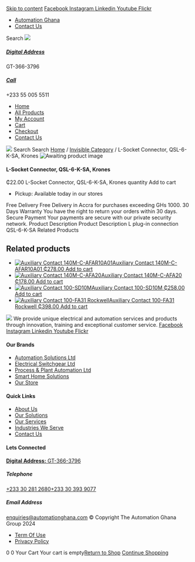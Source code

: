 [Skip to content](https://store.automationghana.com/product/l-socket-connector-qsl-6-k-sa-krones/#content)
[ Facebook ](https://www.facebook.com/automationgh/) [ Instagram ](https://www.instagram.com/automationgh/) [ Linkedin ](https://www.linkedin.com/company/the-automation-ghana-limited/) [ Youtube ](https://www.youtube.com/channel/UCurrRDUSm5oIW39VXjn1u0w) [ Flickr ](https://www.flickr.com/photos/181794037@N07/)
  * [ Automation Ghana ](https://automationghana.com)
  * [ Contact Us ](https://store.automationghana.com/contact/)


Search
[ ![](https://store.automationghana.com/wp-content/uploads/2024/04/Website-TAGG-Logo-BLUE.png) ](https://store.automationghana.com/)
[ ](https://maps.app.goo.gl/m4xeaagWCNbLk4jM6)
#####  [ Digital Address ](https://maps.app.goo.gl/m4xeaagWCNbLk4jM6)
GT-366-3796 
[ ](tel:+233550055511)
#####  [ Call ](tel:+233550055511)
+233 55 005 5511 
  * [Home](https://store.automationghana.com/)
  * [All Products](https://store.automationghana.com/shop/)
  * [My Account](https://store.automationghana.com/my-account/)
  * [Cart](https://store.automationghana.com/cart/)
  * [Checkout](https://store.automationghana.com/checkout/)
  * [Contact Us](https://store.automationghana.com/contact/)


[![](https://store.automationghana.com/wp-content/uploads/2024/04/AutomationGhana_logo_white.png)](https://store.automationghana.com)
Search
Search
[Home](https://store.automationghana.com) / [Invisible Category](https://store.automationghana.com/product-category/invisible-category/) / L-Socket Connector, QSL-6-K-SA, Krones
![Awaiting product image](https://store.automationghana.com/wp-content/uploads/woocommerce-placeholder-600x600.png)
####  L-Socket Connector, QSL-6-K-SA, Krones 
₵22.00
L-Socket Connector, QSL-6-K-SA, Krones quantity
Add to cart
  * Pickup: Available today in our stores


Free Delivery 
Free Delivery in Accra for purchases exceeding GHs 1000. 
30 Days Warranty 
You have the right to return your orders within 30 days. 
Secure Payment 
Your payments are secure with our private security network. 
Product Description
Product Description
L plug-in connection QSL-6-K-SA
Related Products 
## Related products
  * [![Auxiliary Contact 140M-C-AFAR10A01](https://store.automationghana.com/wp-content/uploads/2020/12/140M-C-AFAR10A01-300x298.jpg)Auxiliary Contact 140M-C-AFAR10A01 ₵278.00 ](https://store.automationghana.com/product/auxiliary-contact-140m-c-afar10a01/)
[Add to cart](https://store.automationghana.com/product/l-socket-connector-qsl-6-k-sa-krones/?add-to-cart=2963)
  * [![Auxiliary Contact 140M-C-AFA20](https://store.automationghana.com/wp-content/uploads/2020/12/140M-C-AFA20-300x300.jpg)Auxiliary Contact 140M-C-AFA20 ₵178.00 ](https://store.automationghana.com/product/auxiliary-contact-140m-c-afa20/)
[Add to cart](https://store.automationghana.com/product/l-socket-connector-qsl-6-k-sa-krones/?add-to-cart=2961)
  * [![Auxiliary Contact 100-SD10M](https://store.automationghana.com/wp-content/uploads/2020/12/100-SD10M-300x300.jpg)Auxiliary Contact 100-SD10M ₵258.00 ](https://store.automationghana.com/product/auxiliary-contact-100-sd10m/)
[Add to cart](https://store.automationghana.com/product/l-socket-connector-qsl-6-k-sa-krones/?add-to-cart=2959)
  * [![Auxiliary Contact 100-FA31 Rockwell](https://store.automationghana.com/wp-content/uploads/2020/11/Auxilliary-Contact-Block-100-FA31.jpg)Auxiliary Contact 100-FA31 Rockwell ₵398.00 ](https://store.automationghana.com/product/auxiliary-contact-100-fa31-rockwell/)
[Add to cart](https://store.automationghana.com/product/l-socket-connector-qsl-6-k-sa-krones/?add-to-cart=2937)


![](https://store.automationghana.com/wp-content/uploads/2024/04/AutomationGhana_logo_white.png)
We provide unique electrical and automation services and products through innovation, training and exceptional customer service.
[ Facebook ](https://www.facebook.com/automationgh/) [ Instagram ](https://www.instagram.com/automationgh/) [ Linkedin ](https://www.linkedin.com/company/the-automation-ghana-limited/) [ Youtube ](https://www.youtube.com/channel/UCurrRDUSm5oIW39VXjn1u0w) [ Flickr ](https://www.flickr.com/photos/181794037@N07/)
#### Our Brands
  * [ Automation Solutions Ltd ](https://store.automationghana.com/product/l-socket-connector-qsl-6-k-sa-krones/)
  * [ Electrical Switchgear Ltd ](https://store.automationghana.com/product/l-socket-connector-qsl-6-k-sa-krones/)
  * [ Process & Plant Automation Ltd ](https://store.automationghana.com/product/l-socket-connector-qsl-6-k-sa-krones/)
  * [ Smart Home Solutions ](https://store.automationghana.com/product/l-socket-connector-qsl-6-k-sa-krones/)
  * [ Our Store ](https://store.automationghana.com/product/l-socket-connector-qsl-6-k-sa-krones/)


#### Quick Links
  * [ About Us ](https://store.automationghana.com/product/l-socket-connector-qsl-6-k-sa-krones/)
  * [ Our Solutions ](https://store.automationghana.com/product/l-socket-connector-qsl-6-k-sa-krones/)
  * [ Our Services ](https://store.automationghana.com/product/l-socket-connector-qsl-6-k-sa-krones/)
  * [ Industries We Serve ](https://store.automationghana.com/product/l-socket-connector-qsl-6-k-sa-krones/)
  * [ Contact Us ](https://store.automationghana.com/product/l-socket-connector-qsl-6-k-sa-krones/)


#### Lets Connected
[**Digital Address:** GT-366-3796](https://maps.app.goo.gl/m4xeaagWCNbLk4jM6)
#####  Telephone 
[ +233 30 281 2680](tel:+233302812680)[+233 30 393 9077](https://store.automationghana.com/product/l-socket-connector-qsl-6-k-sa-krones/+233303939077)
#####  Email Address 
enquiries@automationghana.com 
© Copyright The Automation Ghana Group 2024
  * [ Term Of Use ](https://store.automationghana.com/product/l-socket-connector-qsl-6-k-sa-krones/)
  * [ Privacy Policy ](https://store.automationghana.com/product/l-socket-connector-qsl-6-k-sa-krones/)


0
0
Your Cart
Your cart is empty[Return to Shop](https://store.automationghana.com/shop/)
[Continue Shopping](https://store.automationghana.com/product/l-socket-connector-qsl-6-k-sa-krones/)
